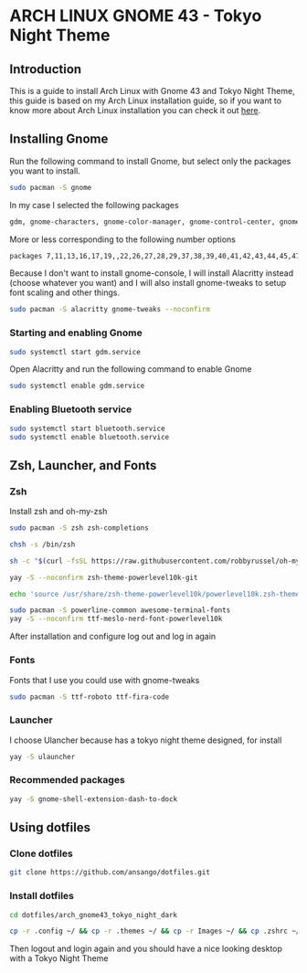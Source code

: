 # ARCH LINUX GNOME 43 - Tokyo Night Theme

## Introduction

This is a guide to install Arch Linux with Gnome 43 and Tokyo Night Theme, this guide is based on my Arch Linux installation guide, so if you want to know more about Arch Linux installation you can check it out [here](https://github.com/ansango/dotfiles/blob/main/docs/InstallArch.md).

## Installing Gnome

Run the following command to install Gnome, but select only the packages you want to install.

```bash
sudo pacman -S gnome
```

In my case I selected the following packages

```bash
gdm, gnome-characters, gnome-color-manager, gnome-control-center, gnome disk-utility, gnome-keyring, gnome-menus, gnome-session, gnome-settings-daemon, gnome-shell, gnome-shell-extensions, grilo-plugins, grilo-plugins, gvfs, gvfs-afc, gvfs-goa, gvfs-google, gvfs-gphoto2, gvfs-mtp, gvfs-nfs, gvfs-smb, nautilus, tracker3-miners,
```

More or less corresponding to the following number options

```bash
packages 7,11,13,16,17,19,,22,26,27,28,29,37,38,39,40,41,42,43,44,45,47,53
```

Because I don't want to install gnome-console, I will install Alacritty instead (choose whatever you want) and I will also install gnome-tweaks to setup font scaling and other things.

```bash
sudo pacman -S alacritty gnome-tweaks --noconfirm

```

### Starting and enabling Gnome

```bash
sudo systemctl start gdm.service
```

Open Alacritty and run the following command to enable Gnome

```bash
sudo systemctl enable gdm.service
```

### Enabling Bluetooth service

```bash
sudo systemctl start bluetooth.service
sudo systemctl enable bluetooth.service
```

## Zsh, Launcher, and Fonts

### Zsh

Install zsh and oh-my-zsh

```bash
sudo pacman -S zsh zsh-completions
```

```bash
chsh -s /bin/zsh
```

```bash
sh -c "$(curl -fsSL https://raw.githubusercontent.com/robbyrussel/oh-my-zsh/master/tools/install.sh)"
```

```bash
yay -S --noconfirm zsh-theme-powerlevel10k-git
```

```bash
echo 'source /usr/share/zsh-theme-powerlevel10k/powerlevel10k.zsh-theme' >>~/.zshrc
```

```bash
sudo pacman -S powerline-common awesome-terminal-fonts
yay -S --noconfirm ttf-meslo-nerd-font-powerlevel10k
```

After installation and configure log out and log in again

### Fonts

Fonts that I use you could use with gnome-tweaks

```bash
sudo pacman -S ttf-roboto ttf-fira-code
```

### Launcher

I choose Ulancher because has a tokyo night theme designed, for install

```bash
yay -S ulauncher
```

### Recommended packages

```bash
yay -S gnome-shell-extension-dash-to-dock
```

## Using dotfiles

### Clone dotfiles

```bash
git clone https://github.com/ansango/dotfiles.git
```

### Install dotfiles

```bash
cd dotfiles/arch_gnome43_tokyo_night_dark
```

```bash
cp -r .config ~/ && cp -r .themes ~/ && cp -r Images ~/ && cp .zshrc ~/ && cp .p10k.zsh ~/
```

Then logout and login again and you should have a nice looking desktop with a Tokyo Night Theme
